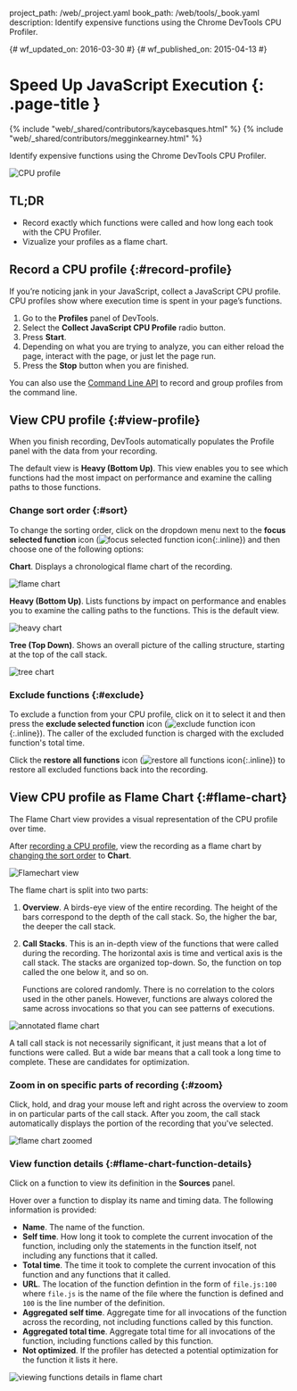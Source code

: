project_path: /web/_project.yaml
book_path: /web/tools/_book.yaml
description: Identify expensive functions using the Chrome DevTools  CPU Profiler.

{# wf_updated_on: 2016-03-30 #}
{# wf_published_on: 2015-04-13 #}

# Speed Up JavaScript Execution {: .page-title }

{% include "web/_shared/contributors/kaycebasques.html" %}
{% include "web/_shared/contributors/megginkearney.html" %}

Identify expensive functions using the Chrome DevTools CPU 
Profiler.

![CPU profile](imgs/cpu-profile.png)


## TL;DR
- Record exactly which functions were called and how long each took with the CPU Profiler.
- Vizualize your profiles as a flame chart.


## Record a CPU profile {:#record-profile}

If you’re noticing jank in your JavaScript, collect a JavaScript CPU profile.
CPU profiles show where execution time is spent in your page’s functions.

1. Go to the **Profiles** panel of DevTools.
2. Select the **Collect JavaScript CPU Profile** radio button.
3. Press **Start**. 
4. Depending on what you are trying to analyze, you can either reload the 
   page, interact with the page, or just let the page run.
5. Press the **Stop** button when you are finished. 

You can also use the [Command Line API][profile] to record and group profiles 
from the command line.

[profile]: /web/tools/chrome-devtools/debug/command-line/command-line-reference#profilename-and-profileendname

## View CPU profile {:#view-profile}

When you finish recording, DevTools automatically populates the Profile panel
with the data from your recording. 

The default view is **Heavy (Bottom Up)**. This view enables you to see 
which functions had the most impact on performance and examine the calling
paths to those functions. 

### Change sort order {:#sort}

To change the sorting order, click on the dropdown menu next to the 
**focus selected function** icon
(![focus selected function icon](imgs/focus.png){:.inline}) 
and then choose one of the following options:

**Chart**. Displays a chronological flame chart of the recording.

![flame chart](imgs/flamechart.png)

**Heavy (Bottom Up)**. Lists functions by impact on performance and enables
you to examine the calling paths to the functions. This is the default view. 

![heavy chart](imgs/heavy.png)

**Tree (Top Down)**. Shows an overall picture of the calling structure, 
starting at the top of the call stack. 

![tree chart](imgs/tree.png)

### Exclude functions {:#exclude}

To exclude a function from your CPU profile, click on it to select it and 
then press the **exclude selected function** icon 
(![exclude function icon](imgs/exclude.png){:.inline}). The caller of the 
excluded function is charged with the excluded function's total time.

Click the **restore all functions** icon 
(![restore all functions icon](imgs/restore.png){:.inline})
to restore all excluded functions back into the recording.

## View CPU profile as Flame Chart {:#flame-chart}

The Flame Chart view provides a visual representation of the CPU profile over
time.

After [recording a CPU profile](#record-profile), view the recording as a 
flame chart by [changing the sort order](#sort) to **Chart**.

![Flamechart view](imgs/flamechart.png)

The flame chart is split into two parts:

1. **Overview**. A birds-eye view of the entire recording.
   The height of the bars correspond to the depth of 
   the call stack. So, the higher the bar, the deeper the call stack. 

2. **Call Stacks**. This is an in-depth view of the functions that were called 
   during the recording. The horizontal axis is time and vertical axis is 
   the call stack. The stacks are organized top-down. So, the function on top
   called the one below it, and so on. 

   Functions are colored randomly. There is no correlation to the colors used
   in the other panels. However, functions are always colored the same
   across invocations so that you can see patterns of executions. 

![annotated flame chart](imgs/annotated-cpu-flame.png)

A tall call stack is not necessarily significant, it just means that a lot of
functions were called. But a wide bar means that a call took a long time to 
complete. These are candidates for optimization. 

### Zoom in on specific parts of recording {:#zoom}

Click, hold, and drag your mouse left and right across the overview to zoom in
on particular parts of the call stack. After you zoom, the call stack 
automatically displays the portion of the recording that you've selected.

![flame chart zoomed](imgs/benchmark-zoom.png)

### View function details {:#flame-chart-function-details}

Click on a function to view its definition in the **Sources** panel.

Hover over a function to display its name and timing data. The following
information is provided: 

*  **Name**. The name of the function.
*  **Self time**. How long it took to complete the current invocation of the 
   function, including only the statements in the function itself, not 
   including any functions that it called.
*  **Total time**. The time it took to complete the current invocation of 
   this function and any functions that it called.
*  **URL**. The location of the function defintion in the form of 
   `file.js:100` where `file.js` is the name of the file where the function
   is defined and `100` is the line number of the definition.
*  **Aggregated self time**. Aggregate time for all invocations of the 
   function across the recording, not including functions called by this 
   function.
*  **Aggregated total time**. Aggregate total time for all invocations of 
   the function, including functions called by this function.
*  **Not optimized**. If the profiler has detected a potential optimization
   for the function it lists it here.

![viewing functions details in flame chart](imgs/details.png)
